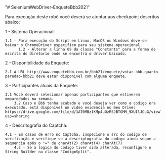 "# SeleniumWebDriver-EnqueteBbb2021" 

Para execução deste robô você deverá se atentar aos checkpoint descritos abaixo:

1 - Sistema Operacional: 

    1.1 - Para execução do Script em Linux, MacOS ou Windows deve-se baixar o ChromeDriver especifico para seu sistema operacional.
          1.2 - Alterar a linha 09 da classe "Constants" para a forma de escrita do diretorio onde se encontra o driver baixado.
         
2 - Disponibilidade da Enquete:

    2.1 A URL http://www.enquetebbb.com.br/bbb21/enquete/votar-bbb-quarto-paredao-bbb21 deve estar disponivel com alguma enquete.
    
3 - Participantes atuais da Enquete:

    3.1 Você deverá selecionar apenas participantes que estiverem emparedados na semana.
        3.2 Caso o Bbb tenha acabado e você deseja ver como o codigo era executado, está disponivel um video evidencia no meu Drive: https://drive.google.com/file/d/1AT0MBz1KMp4uOzRSJBTGMM_9XUIlJCuG/view?usp=sharing

4 - Descritografia do Captcha:

    4.1 - Em casos de erro no Captcha, inspecione o src do codigo de verificação e verifique se a descriptografia do codigo ainda segue a sequencia após o "=" de charAt(2) charAt(4) charAt(7)   
        4.2 - Se a logica do codigo tiver sido alterada, reconfigure o String Builder na classe "CodigoSplit".
